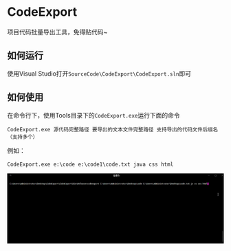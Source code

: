 # CodeExport
项目代码批量导出工具，免得贴代码~

## 如何运行

使用Visual Studio打开`SourceCode\CodeExport\CodeExport.sln`即可

## 如何使用

在命令行下，使用Tools目录下的`CodeExport.exe`运行下面的命令

```
CodeExport.exe 源代码完整路径 要导出的文本文件完整路径 支持导出的代码文件后缀名（支持多个）
```
例如：
```
CodeExport.exe e:\code e:\code1\code.txt java css html
```

![](run2.gif)
